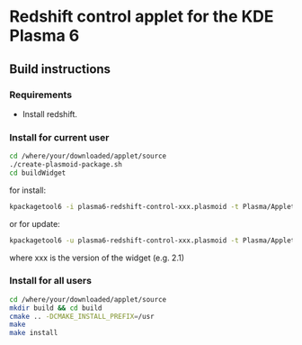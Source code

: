 # Redshift control applet for the KDE Plasma 6

## Build instructions

### Requirements

- Install redshift.

### Install for current user
```bash
cd /where/your/downloaded/applet/source
./create-plasmoid-package.sh
cd buildWidget
```
for install:
```bash
kpackagetool6 -i plasma6-redshift-control-xxx.plasmoid -t Plasma/Applet
```
or for update:
```bash
kpackagetool6 -u plasma6-redshift-control-xxx.plasmoid -t Plasma/Applet
```
where xxx is the version of the widget (e.g. 2.1)

### Install for all users
```bash
cd /where/your/downloaded/applet/source
mkdir build && cd build
cmake .. -DCMAKE_INSTALL_PREFIX=/usr
make
make install
```
